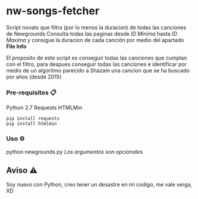 # nw-songs-fetcher
Script novato que filtra (por lo menos la duracion) de todas las canciones de Newgrounds
Consulta todas las paginas desde _ID Minima_ hasta _ID Maxima_ y consigue la duracion de cada canción por medio del apartado **File Info**

El proposito de este script es conseguir todas las canciones que cumplan con el filtro, para despues conseguir todas las canciones e identificar por medio de un algoritmo parecido a Shazam una cancion que se ha buscado por años (desde 2015)

### Pre-requisitos 📋
Python 2.7
Requests
HTMLMin
```
pip install requests
pip install htmlmin
```

### Uso ⚙️
python newgrounds.py <id-minima> <id-maxima>
_Los argumentos son opcionales_

## Aviso ⚠
Soy nuevo con Python, creo tener un desastre en mi codigo, me vale verga, XD